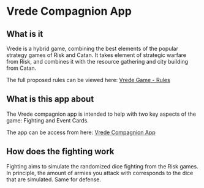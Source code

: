 # Vrede Compagnion App

## What is it
Vrede is a hybrid game, combining the best elements of the popular strategy games of Risk and Catan. It takes element of strategic warfare from Risk, and combines it with the resource gathering and city building from Catan. 

The full proposed rules can be viewed here:
[Vrede Game - Rules](https://docs.google.com/document/d/1x7HAVB5mqjzxy27YdWaZ6VnHtTOtj3hEtrUC2CYui1c/edit?usp=sharing)


## What is this app about
The Vrede compagnion app is intended to help with two key aspects of the game: Fighting and Event Cards.

The app can be access from here:
[Vrede Compagnion App](https://vrede.herokuapp.com/)

## How does the fighting work
Fighting aims to simulate the randomized dice fighting from the Risk games. In principle, the amount of armies you attack with corresponds to the dice that are simulated. Same for defense. 